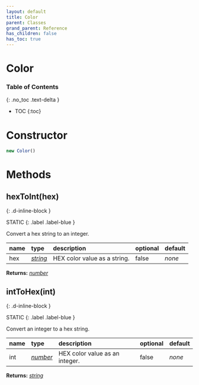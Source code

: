 ```yaml
---
layout: default
title: Color
parent: Classes
grand_parent: Reference
has_children: false
has_toc: true
---
```


# Color
### Table of Contents
{: .no_toc .text-delta }

- TOC
{:toc}
# Constructor
```js
new Color()
```

# Methods
## hexToInt(hex)
{: .d-inline-block }

STATIC
{: .label .label-blue }

Convert a hex string to an integer.

| name | type | description | optional | default |
|:-----|:-----|:------------|:---------|:--------|
| hex | *[string](https://developer.mozilla.org/en-US/docs/Web/JavaScript/Reference/Global_Objects/string)* | HEX color value as a string. | false | *none* |

**Returns:** *[number](https://developer.mozilla.org/en-US/docs/Web/JavaScript/Reference/Global_Objects/number)*

## intToHex(int)
{: .d-inline-block }

STATIC
{: .label .label-blue }

Convert an integer to a hex string.

| name | type | description | optional | default |
|:-----|:-----|:------------|:---------|:--------|
| int | *[number](https://developer.mozilla.org/en-US/docs/Web/JavaScript/Reference/Global_Objects/number)* | HEX color value as an integer. | false | *none* |

**Returns:** *[string](https://developer.mozilla.org/en-US/docs/Web/JavaScript/Reference/Global_Objects/string)*

